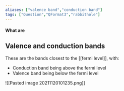```yaml
---
aliases: ["valence band","conduction band"]
tags: ["Question","QFormat3","rabbithole"]
---
```


#### What are
## Valence and conduction bands
These are the bands closest to the [[fermi level]], with:
- Conduction band being above the fermi level
- Valence band being below the fermi level

![[Pasted image 20211120101235.png]]
